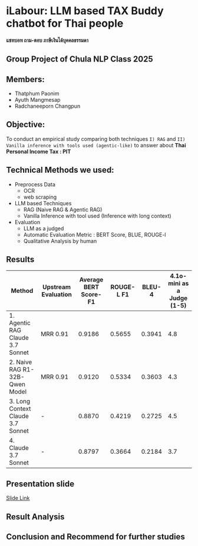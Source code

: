 
#  iLabour: LLM based TAX Buddy chatbot for Thai people

#### แชทบอท ถาม-ตอบ ภาษีเงินได้บุคคลธรรมดา

## Group Project of Chula NLP Class 2025

## Members:
- Thatphum Paonim
- Ayuth Mangmesap
- Radchaneeporn Changpun

## Objective: 
To conduct an empirical study comparing both techniques  `I) RAG` and `II) Vanilla inference with tools used (agentic-like)` to answer about **Thai Personal Income Tax : PIT**

## Technical Methods we used:
-  Preprocess Data
    - OCR
    - web scraping
- LLM based Techniques
    - RAG (Naive RAG & Agentic RAG)
    - Vanilla Inference with tool used (Inference with long context)
- Evaluation
    - LLM as a judged
    - Automatic Evaluation Metric : BERT Score, BLUE, ROUGE-l
    - Qualitative Analysis by human


## Results

| Method | Upstream Evaluation | Average BERT Score-F1 |  ROUGE-L F1 | BLEU-4 | 4.1o-mini as a Judge (1-5) |
|--------|---------------------|----------------------------------|--------------------------------|-------------------------------|---------------------------------------------------|
| 1. Agentic RAG Claude 3.7 Sonnet | MRR 0.91 | 0.9186| 0.5655| 0.3941| 4.8| 
| 2. Naive RAG R1-32B-Qwen Model| MRR 0.91 |0.9120| 0.5334 | 0.3603| 4.3 |
| 3. Long Context Claude 3.7 Sonnet | - |0.8870 |0.4219 |0.2725 | 4.5| 
| 4. Claude 3.7 Sonnet  | - | 0.8797 |0.3664 |0.2184 | 3.7 | 

## Presentation slide
[Slide Link](https://docs.google.com/presentation/d/1f0aijNcMq-LiEN8I8WaDgFDmKHLDNuGvK4xCbjN8bRA/edit?usp=sharing)


## Result Analysis


## Conclusion and Recommend for further studies
